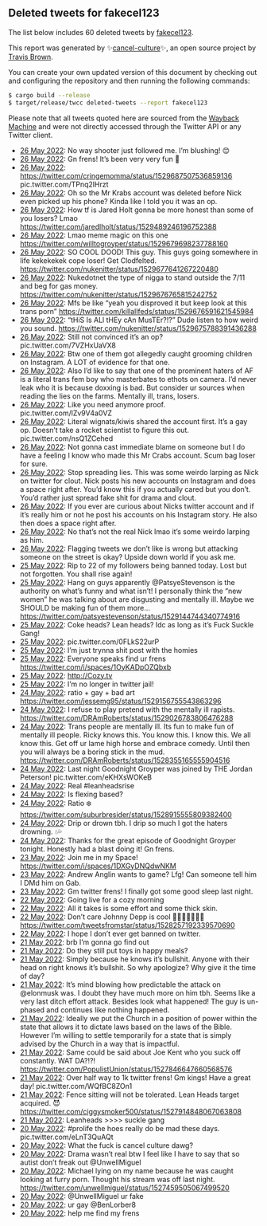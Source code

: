 ## Deleted tweets for fakecel123

The list below includes 60 deleted tweets by
[fakecel123](https://twitter.com/fakecel123).



This report was generated by ✨[cancel-culture](https://github.com/travisbrown/cancel-culture)✨,
an open source project by [Travis Brown](https://twitter.com/travisbrown).

You can create your own updated version of this document by checking out and configuring the
repository and then running the following commands:

```bash
$ cargo build --release
$ target/release/twcc deleted-tweets --report fakecel123
```

Please note that all tweets quoted here are sourced from the
[Wayback Machine](https://web.archive.org) and were not directly accessed through the Twitter API or
any Twitter client.

* [26 May 2022](https://web.archive.org/web/20220526061639/https://twitter.com/fakecel123/status/1529707182249369600): No way shooter just followed me. I’m blushing! 😊 <!--1529707182249369600-->
* [26 May 2022](https://web.archive.org/web/20220526052106/https://twitter.com/fakecel123/status/1529693693418020865): Gn frens! It’s been very very fun 🐸 <!--1529693693418020865-->
* [26 May 2022](https://web.archive.org/web/20220526050124/https://twitter.com/fakecel123/status/1529688132257517569): https://twitter.com/cringemomma/status/1529687507536859136  pic.twitter.com/TPnq2lHrzt <!--1529688132257517569-->
* [26 May 2022](https://web.archive.org/web/20220526045719/https://twitter.com/fakecel123/status/1529687840946327552): Oh so the Mr Krabs account was deleted before Nick even picked up his phone? Kinda like I told you it was an op. <!--1529687840946327552-->
* [26 May 2022](https://web.archive.org/web/20220526044206/https://twitter.com/fakecel123/status/1529683634936061952): How tf is Jared Holt gonna be more honest than some of you losers? Lmao https://twitter.com/jaredlholt/status/1529489246196752388 <!--1529683634936061952-->
* [26 May 2022](https://web.archive.org/web/20220526042659/https://twitter.com/fakecel123/status/1529680111611559941): Lmao meme magic on this one https://twitter.com/willtogroyper/status/1529679698237788160 <!--1529680111611559941-->
* [26 May 2022](https://web.archive.org/web/20220526041945/https://twitter.com/fakecel123/status/1529677962139795456): SO COOL DOOD! This guy. This guys going somewhere in life kekekekek cope loser! Get Clodfelted. https://twitter.com/nukenitter/status/1529677641267220480 <!--1529677962139795456-->
* [26 May 2022](https://web.archive.org/web/20220526042612/https://twitter.com/fakecel123/status/1529677487575384064): Nukedotnet the type of nigga to stand outside the 7/11 and beg for gas money. https://twitter.com/nukenitter/status/1529676765815242752 <!--1529677487575384064-->
* [26 May 2022](https://web.archive.org/web/20220526041337/https://twitter.com/fakecel123/status/1529676842239680513): Mfs be like “yeah you disproved it but keep look at this trans porn” https://twitter.com/killallfeds/status/1529676591621545984 <!--1529676842239680513-->
* [26 May 2022](https://web.archive.org/web/20220526041059/https://twitter.com/fakecel123/status/1529676185025888256): “tHiS Is ALl tHEy cAn MusTEr?!?” Dude listen to how weird you sound. https://twitter.com/nukenitter/status/1529675788391436288 <!--1529676185025888256-->
* [26 May 2022](https://web.archive.org/web/20220526035047/https://twitter.com/fakecel123/status/1529670943060201479): Still not convinced it’s an op? pic.twitter.com/7VZHxUaVX8 <!--1529670943060201479-->
* [26 May 2022](https://web.archive.org/web/20220526034621/https://twitter.com/fakecel123/status/1529669957524529152): Btw one of them got allegedly caught grooming children on Instagram. A LOT of evidence for that one. <!--1529669958539649024-->
* [26 May 2022](https://web.archive.org/web/20220526034621/https://twitter.com/fakecel123/status/1529669957524529152): Also I’d like to say that one of the prominent haters of AF is a literal trans fem boy who masterbates to ethots on camera. I’d never leak who it is because doxxing is bad. But consider ur sources when reading the lies on the farms. Mentally ill, trans, losers. <!--1529669957524529152-->
* [26 May 2022](https://web.archive.org/web/20220526033612/https://twitter.com/fakecel123/status/1529667107973111811): Like you need anymore proof. pic.twitter.com/lZv9V4a0VZ <!--1529667107973111811-->
* [26 May 2022](https://web.archive.org/web/20220526032904/https://twitter.com/fakecel123/status/1529665672673955840): Literal wignats/kiwis shared the account first. It’s a gay op. Doesn’t take a rocket scientist to figure this out. pic.twitter.com/nsQ1ZCehed <!--1529665672673955840-->
* [26 May 2022](https://web.archive.org/web/20220526031424/https://twitter.com/fakecel123/status/1529661946957635584): Not gonna cast immediate blame on someone but I do have a feeling I know who made this Mr Crabs account. Scum bag loser for sure. <!--1529661946957635584-->
* [26 May 2022](https://web.archive.org/web/20220526064209/https://twitter.com/fakecel123/status/1529659227156905985): Stop spreading lies. This was some weirdo larping as Nick on twitter for clout. Nick posts his new accounts on Instagram and does a space right after. You’d know this if you actually cared but you don’t. You’d rather just spread fake shit for drama and clout. <!--1529659227156905985-->
* [26 May 2022](https://web.archive.org/web/20220526025909/https://twitter.com/fakecel123/status/1529658135039836164): If you ever are curious about Nicks twitter account and if it’s really him or not he post his accounts on his Instagram story. He also then does a space right after. <!--1529658135039836164-->
* [26 May 2022](https://web.archive.org/web/20220526025733/https://twitter.com/fakecel123/status/1529657728955822081): No that’s not the real Nick lmao it’s some weirdo larping as him. <!--1529657728955822081-->
* [26 May 2022](https://web.archive.org/web/20220526012955/https://twitter.com/fakecel123/status/1529635102740848643): Flagging tweets we don’t like is wrong but attacking someone on the street is okay? Upside down world if you ask me. <!--1529635102740848643-->
* [25 May 2022](https://web.archive.org/web/20220525204848/https://twitter.com/fakecel123/status/1529489077845872642): Rip to 22 of my followers being banned today. Lost but not forgotten. You shall rise again! <!--1529489077845872642-->
* [25 May 2022](https://web.archive.org/web/20220525190244/https://twitter.com/fakecel123/status/1529433548838543360): Hang on guys apparently  @PatsyeStevenson  is the authority on what’s funny and what isn’t! I personally think the “new women” he was talking about are disgusting and mentally ill. Maybe we SHOULD be making fun of them more… https://twitter.com/patsyestevenson/status/1529144744340774916 <!--1529433548838543360-->
* [25 May 2022](https://web.archive.org/web/20220525185059/https://twitter.com/fakecel123/status/1529429175060267012): Coke heads? Lean heads? Idc as long as it’s Fuck Suckle Gang! <!--1529429175060267012-->
* [25 May 2022](https://web.archive.org/web/20220525102404/https://twitter.com/fakecel123/status/1529385466117689345): pic.twitter.com/0FLkS22urP <!--1529385466117689345-->
* [25 May 2022](https://web.archive.org/web/20220525143420/https://twitter.com/fakecel123/status/1529382378103349248): I’m just trynna shit post with the homies <!--1529382378103349248-->
* [25 May 2022](https://web.archive.org/web/20220525124202/https://twitter.com/fakecel123/status/1529359740840583170): Everyone speaks find ur frens https://twitter.com/i/spaces/1OyKADpOZQbxb <!--1529359740840583170-->
* [25 May 2022](https://web.archive.org/web/20220526003946/https://twitter.com/fakecel123/status/1529357006745780224): http://Cozy.tv <!--1529357006745780224-->
* [25 May 2022](https://web.archive.org/web/20220525061805/https://twitter.com/fakecel123/status/1529345777545400320): I’m no longer in twitter jail! <!--1529345777545400320-->
* [24 May 2022](https://web.archive.org/web/20220524182031/https://twitter.com/fakecel123/status/1529161297161486337): ratio + gay + bad art https://twitter.com/jessemg95/status/1529156755543863296 <!--1529161297161486337-->
* [24 May 2022](https://web.archive.org/web/20220524180158/https://twitter.com/fakecel123/status/1529160430756810755): I refuse to play pretend with the mentally ill rapists. https://twitter.com/DRAmRoberts/status/1529026783806476288 <!--1529160430756810755-->
* [24 May 2022](https://web.archive.org/web/20220524175945/https://twitter.com/fakecel123/status/1529159540603764739): Trans people are mentally ill. Its fun to make fun of mentally ill people. Ricky knows this. You know this. I know this. We all know this. Get off ur lame high horse and embrace comedy. Until then you will always be a boring stick in the mud. https://twitter.com/DRAmRoberts/status/1528355165555904516 <!--1529159540603764739-->
* [24 May 2022](https://web.archive.org/web/20220524155035/https://twitter.com/fakecel123/status/1529126207802990592): Last night Goodnight Groyper was joined by THE Jordan Peterson! pic.twitter.com/eKHXsWOKeB <!--1529126207802990592-->
* [24 May 2022](https://web.archive.org/web/20220524163217/https://twitter.com/fakecel123/status/1529123532143316995): Real #leanheadsrise <!--1529123532143316995-->
* [24 May 2022](https://web.archive.org/web/20220524032813/https://twitter.com/fakecel123/status/1528940310407127041): Is flexing based? <!--1528940310407127041-->
* [24 May 2022](https://web.archive.org/web/20220524030104/https://twitter.com/fakecel123/status/1528929017533018113): Ratio ❄️ https://twitter.com/suburbresider/status/1528915555809382400 <!--1528929017533018113-->
* [24 May 2022](https://web.archive.org/web/20220524043704/https://twitter.com/fakecel123/status/1528927227156520963): Drip or drown tbh. I drip so much I got the haters drowning. 💧💦 <!--1528927227156520963-->
* [24 May 2022](https://web.archive.org/web/20220524013941/https://twitter.com/fakecel123/status/1528913413887381504): Thanks for the great episode of Goodnight Groyper tonight. Honestly had a blast doing it! Gn frens. <!--1528913413887381504-->
* [23 May 2022](https://web.archive.org/web/20220523115528/https://twitter.com/fakecel123/status/1528702458016501760): Join me in my Space! https://twitter.com/i/spaces/1DXGyDNQdwNKM <!--1528702458016501760-->
* [23 May 2022](https://web.archive.org/web/20220524021157/https://twitter.com/fakecel123/status/1528675975457914880): Andrew Anglin wants to game? Lfg! Can someone tell him I DMd him on Gab. <!--1528675975457914880-->
* [23 May 2022](https://web.archive.org/web/20220523094856/https://twitter.com/fakecel123/status/1528673883641024513): Gm twitter frens! I finally got some good sleep last night. <!--1528673883641024513-->
* [22 May 2022](https://web.archive.org/web/20220524163117/https://twitter.com/fakecel123/status/1528357300729221120): Going live for a cozy morning <!--1528357300729221120-->
* [22 May 2022](https://web.archive.org/web/20220522122907/https://twitter.com/fakecel123/status/1528348298142171138): All it takes is some effort and some thick skin. <!--1528348298142171138-->
* [22 May 2022](https://web.archive.org/web/20220522064229/https://twitter.com/fakecel123/status/1528257938988867584): Don’t care Johnny Depp is cool 👩🏼‍💼🤛🏼🤴🏼 https://twitter.com/tweetsfromstar/status/1528257192339570690 <!--1528257938988867584-->
* [22 May 2022](https://web.archive.org/web/20220522050117/https://twitter.com/fakecel123/status/1528236416492265473): I hope I don’t ever get banned on twitter. <!--1528236416492265473-->
* [21 May 2022](https://web.archive.org/web/20220521211907/https://twitter.com/fakecel123/status/1528123026126131200): brb I’m gonna go find out <!--1528123207231983618-->
* [21 May 2022](https://web.archive.org/web/20220521211907/https://twitter.com/fakecel123/status/1528123026126131200): Do they still put toys in happy meals? <!--1528123026126131200-->
* [21 May 2022](https://web.archive.org/web/20220521203130/https://twitter.com/fakecel123/status/1528110097548951552): Simply because he knows it’s bullshit. Anyone with their head on right knows it’s bullshit. So why apologize? Why give it the time of day? <!--1528110098622685189-->
* [21 May 2022](https://web.archive.org/web/20220521203130/https://twitter.com/fakecel123/status/1528110097548951552): It’s mind blowing how predictable the attack on  @elonmusk  was. I doubt they have much more on him tbh. Seems like a very last ditch effort attack. Besides look what happened! The guy is un-phased and continues like nothing happened. <!--1528110097548951552-->
* [21 May 2022](https://web.archive.org/web/20220522043711/https://twitter.com/fakecel123/status/1528107925264379906): Ideally we put the Church in a position of power within the state that allows it to dictate laws based on the laws of the Bible. However I’m willing to settle temporarily for a state that is simply advised by the Church in a way that is impactful. <!--1528107925264379906-->
* [21 May 2022](https://web.archive.org/web/20220521160256/https://twitter.com/fakecel123/status/1528043279715016704): Same could be said about Joe Kent who you suck off constantly. WAT DA?!?! https://twitter.com/PopulistUnion/status/1527846647660568576 <!--1528043279715016704-->
* [21 May 2022](https://web.archive.org/web/20220521130105/https://twitter.com/fakecel123/status/1527997484513079296): Over half way to 1k twitter frens! Gm kings! Have a great day! pic.twitter.com/WQfBC8ZOn1 <!--1527997484513079296-->
* [21 May 2022](https://web.archive.org/web/20220521075200/https://twitter.com/fakecel123/status/1527919548401344512): Fence sitting will not be tolerated. Lean Heads target acquired. 😈 https://twitter.com/ciggysmoker500/status/1527914848067063808 <!--1527919548401344512-->
* [21 May 2022](https://web.archive.org/web/20220521071321/https://twitter.com/fakecel123/status/1527910211280945152): Leanheads >>>> suckle gang <!--1527910211280945152-->
* [20 May 2022](https://web.archive.org/web/20220520200830/https://twitter.com/fakecel123/status/1527733047772209153): #prolife  the hoes really do be mad these days. pic.twitter.com/eLnT3QuAQt <!--1527733047772209153-->
* [20 May 2022](https://web.archive.org/web/20220520051951/https://twitter.com/fakecel123/status/1527516165609820167): What the fuck is cancel culture dawg? <!--1527516165609820167-->
* [20 May 2022](https://web.archive.org/web/20220520024332/https://twitter.com/fakecel123/status/1527476263824261144): Drama wasn’t real btw I feel like I have to say that so autist don’t freak out  @UnwellMiguel <!--1527476263824261144-->
* [20 May 2022](https://web.archive.org/web/20220520012416/https://twitter.com/fakecel123/status/1527460072393146368): Michael lying on my name because he was caught looking at furry porn. Thought his stream was off last night. https://twitter.com/unwellmiguel/status/1527459505067499520 <!--1527460072393146368-->
* [20 May 2022](https://web.archive.org/web/20220520010834/https://twitter.com/fakecel123/status/1527455918417494017): @UnwellMiguel  ur fake <!--1527455918417494017-->
* [20 May 2022](https://web.archive.org/web/20220520004713/https://twitter.com/fakecel123/status/1527450700136996867): ur gay  @BenLorber8 <!--1527450700136996867-->
* [20 May 2022](https://web.archive.org/web/20220520004454/https://twitter.com/fakecel123/status/1527450002158673929): help me find my frens <!--1527450002158673929-->
